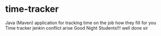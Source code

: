 # time-tracker
Java (Maven) application for tracking time on the job
how they fill for you
Time tracker
jenkin conflict arise
Good Night Students!!!
well done sir
